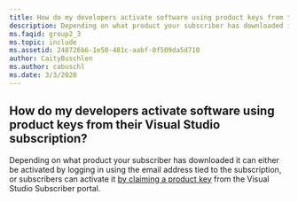 ```yaml
---
title: How do my developers activate software using product keys from their Visual Studio subscription?
description: Depending on what product your subscriber has downloaded it can either be activated by logging in using the email address tied to the...
ms.faqid: group2_3
ms.topic: include
ms.assetid: 248726b6-1e50-481c-aabf-0f509da5d710
author: CaityBuschlen
ms.author: cabuschl
ms.date: 3/3/2020
---
```


## How do my developers activate software using product keys from their Visual Studio subscription?

Depending on what product your subscriber has downloaded it can either be activated by logging in using the email address tied to the subscription, or subscribers can activate it [by claiming a product key](../../../../product-keys.md) from the Visual Studio Subscriber portal.